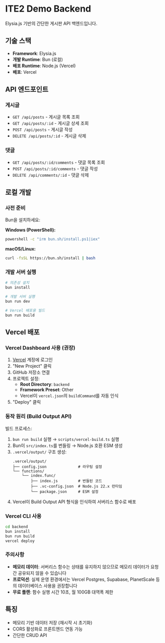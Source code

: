 # ITE2 Demo Backend

Elysia.js 기반의 간단한 게시판 API 백엔드입니다.

## 기술 스택

- **Framework**: Elysia.js
- **개발 Runtime**: Bun (로컬)
- **배포 Runtime**: Node.js (Vercel)
- **배포**: Vercel

## API 엔드포인트

### 게시글
- `GET /api/posts` - 게시글 목록 조회
- `GET /api/posts/:id` - 게시글 상세 조회
- `POST /api/posts` - 게시글 작성
- `DELETE /api/posts/:id` - 게시글 삭제

### 댓글
- `GET /api/posts/:id/comments` - 댓글 목록 조회
- `POST /api/posts/:id/comments` - 댓글 작성
- `DELETE /api/comments/:id` - 댓글 삭제

## 로컬 개발

### 사전 준비
Bun을 설치하세요:

**Windows (PowerShell):**
```bash
powershell -c "irm bun.sh/install.ps1|iex"
```

**macOS/Linux:**
```bash
curl -fsSL https://bun.sh/install | bash
```

### 개발 서버 실행

```bash
# 의존성 설치
bun install

# 개발 서버 실행
bun run dev

# Vercel 배포용 빌드
bun run build
```

## Vercel 배포

### Vercel Dashboard 사용 (권장)

1. [Vercel](https://vercel.com) 계정에 로그인
2. "New Project" 클릭
3. GitHub 저장소 연결
4. 프로젝트 설정:
   - **Root Directory**: `backend`
   - **Framework Preset**: Other
   - Vercel이 `vercel.json`의 `buildCommand`를 자동 인식
5. "Deploy" 클릭

### 동작 원리 (Build Output API)

빌드 프로세스:
1. `bun run build` 실행 → `scripts/vercel-build.ts` 실행
2. Bun이 `src/index.ts`를 번들링 → Node.js 호환 ESM 생성
3. `.vercel/output/` 구조 생성:
   ```
   .vercel/output/
   ├── config.json              # 라우팅 설정
   └── functions/
       └── index.func/
           ├── index.js         # 번들된 코드
           ├── .vc-config.json  # Node.js 22.x 런타임
           └── package.json     # ESM 설정
   ```
4. Vercel이 Build Output API 형식을 인식하여 서버리스 함수로 배포

### Vercel CLI 사용

```bash
cd backend
bun install
bun run build
vercel deploy
```

### 주의사항

- **메모리 데이터**: 서버리스 함수는 상태를 유지하지 않으므로 메모리 데이터가 요청 간 공유되지 않을 수 있습니다
- **프로덕션**: 실제 운영 환경에서는 Vercel Postgres, Supabase, PlanetScale 등의 데이터베이스 사용을 권장합니다
- **무료 플랜**: 함수 실행 시간 10초, 월 100GB 대역폭 제한

## 특징

- 메모리 기반 데이터 저장 (재시작 시 초기화)
- CORS 활성화로 프론트엔드 연동 가능
- 간단한 CRUD API


